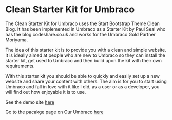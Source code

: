 # Clean Starter Kit for Umbraco

The Clean Starter Kit for Umbraco uses the Start Bootstrap Theme Clean Blog. It has been implemented in Umbraco as a Starter Kit by Paul Seal who has the blog codeshare.co.uk and works for the Umbraco Gold Partner Moriyama.

The idea of this starter kit is to provide you with a clean and simple website. It is ideally aimed at people who are new to Umbraco so they can install the starter kit, get used to Umbraco and then build upon the kit with their own requirements.

With this starter kit you should be able to quickly and easily set up a new website and share your content with others. The aim is for you to start using Umbraco and fall in love with it like I did, as a user or as a developer, you will find out how enjoyable it is to use.

See the demo site [here](https://clean.codeshare.co.uk)

Go to the pacakge page on Our Umbraco [here](https://our.umbraco.com/packages/starter-kits/clean-starter-kit/)